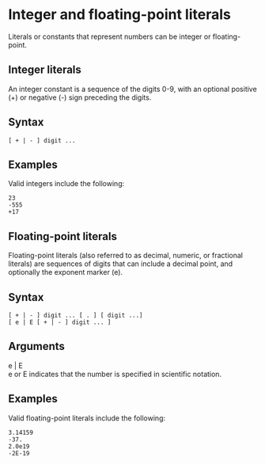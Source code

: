 # Integer and floating\-point literals<a name="r_numeric_literals201"></a>

Literals or constants that represent numbers can be integer or floating\-point\.

## Integer literals<a name="r_numeric_literals201-integer-literals"></a>

An integer constant is a sequence of the digits 0\-9, with an optional positive \(\+\) or negative \(\-\) sign preceding the digits\.

## Syntax<a name="r_numeric_literals201-synopsis"></a>

```
[ + | - ] digit ...
```

## Examples<a name="r_numeric_literals201-examples"></a>

Valid integers include the following:

```
23
-555
+17
```

## Floating\-point literals<a name="r_numeric_literals201-floating-point-literals"></a>

Floating\-point literals \(also referred to as decimal, numeric, or fractional literals\) are sequences of digits that can include a decimal point, and optionally the exponent marker \(e\)\.

## Syntax<a name="r_numeric_literals201-synopsis2"></a>

```
[ + | - ] digit ... [ . ] [ digit ...]
[ e | E [ + | - ] digit ... ]
```

## Arguments<a name="r_numeric_literals201-arguments"></a>

e \| E  
e or E indicates that the number is specified in scientific notation\.

## Examples<a name="r_numeric_literals201-examples2"></a>

Valid floating\-point literals include the following:

```
3.14159
-37.
2.0e19
-2E-19
```